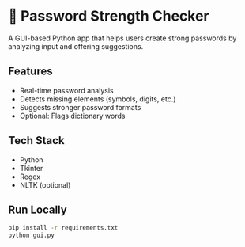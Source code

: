 # 🔐 Password Strength Checker

A GUI-based Python app that helps users create strong passwords by analyzing input and offering suggestions.

## Features

- Real-time password analysis
- Detects missing elements (symbols, digits, etc.)
- Suggests stronger password formats
- Optional: Flags dictionary words

## Tech Stack

- Python
- Tkinter
- Regex
- NLTK (optional)

## Run Locally

```bash
pip install -r requirements.txt
python gui.py
